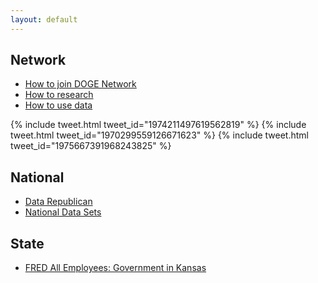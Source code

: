 ```yaml
---
layout: default
---
```


## Network

- [How to join DOGE Network](https://dogenetwork.org/join-doge-network)
- [How to research](https://dogenetwork.org/docs/howto/how-to-doge-your-state)
- [How to use data](https://dogenetwork.org/docs/howto/vibe-coding-for-beginners)

{% include tweet.html tweet_id="1974211497619562819" %}
{% include tweet.html tweet_id="1970299559126671623" %}
{% include tweet.html tweet_id="1975667391968243825" %}

## National

- [Data Republican](https://datarepublican.com/browse/)
- [National Data Sets](https://data.gov/)

## State

- [FRED All Employees: Government in Kansas](https://fred.stlouisfed.org/series/KSGOVT)
